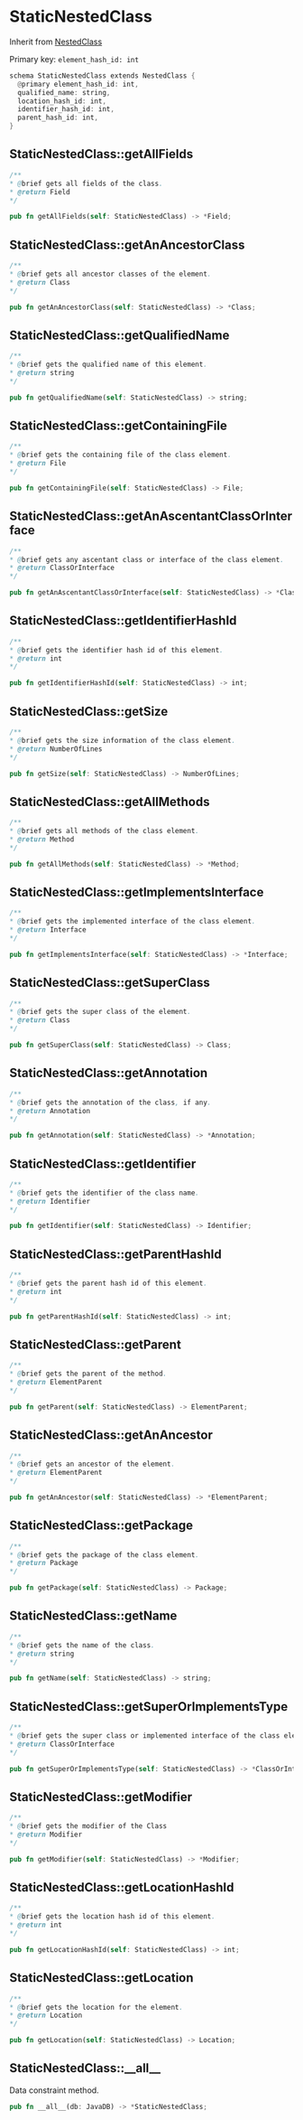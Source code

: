 # StaticNestedClass

Inherit from [NestedClass](./NestedClass.md)

Primary key: `element_hash_id: int`

```rust
schema StaticNestedClass extends NestedClass {
  @primary element_hash_id: int,
  qualified_name: string,
  location_hash_id: int,
  identifier_hash_id: int,
  parent_hash_id: int,
}
```
## StaticNestedClass::getAllFields

```java
/**
* @brief gets all fields of the class.
* @return Field 
*/
```
```rust
pub fn getAllFields(self: StaticNestedClass) -> *Field;
```
## StaticNestedClass::getAnAncestorClass

```java
/**
* @brief gets all ancestor classes of the element.
* @return Class
*/
```
```rust
pub fn getAnAncestorClass(self: StaticNestedClass) -> *Class;
```
## StaticNestedClass::getQualifiedName

```java
/**
* @brief gets the qualified name of this element.
* @return string
*/
```
```rust
pub fn getQualifiedName(self: StaticNestedClass) -> string;
```
## StaticNestedClass::getContainingFile

```java
/**
* @brief gets the containing file of the class element.
* @return File 
*/
```
```rust
pub fn getContainingFile(self: StaticNestedClass) -> File;
```
## StaticNestedClass::getAnAscentantClassOrInterface

```java
/**
* @brief gets any ascentant class or interface of the class element.
* @return ClassOrInterface 
*/
```
```rust
pub fn getAnAscentantClassOrInterface(self: StaticNestedClass) -> *ClassOrInterface;
```
## StaticNestedClass::getIdentifierHashId

```java
/**
* @brief gets the identifier hash id of this element.
* @return int
*/
```
```rust
pub fn getIdentifierHashId(self: StaticNestedClass) -> int;
```
## StaticNestedClass::getSize

```java
/**
* @brief gets the size information of the class element.
* @return NumberOfLines 
*/
```
```rust
pub fn getSize(self: StaticNestedClass) -> NumberOfLines;
```
## StaticNestedClass::getAllMethods

```java
/**
* @brief gets all methods of the class element.
* @return Method 
*/
```
```rust
pub fn getAllMethods(self: StaticNestedClass) -> *Method;
```
## StaticNestedClass::getImplementsInterface

```java
/**
* @brief gets the implemented interface of the class element.
* @return Interface 
*/
```
```rust
pub fn getImplementsInterface(self: StaticNestedClass) -> *Interface;
```
## StaticNestedClass::getSuperClass

```java
/**
* @brief gets the super class of the element.
* @return Class 
*/
```
```rust
pub fn getSuperClass(self: StaticNestedClass) -> Class;
```
## StaticNestedClass::getAnnotation

```java
/**
* @brief gets the annotation of the class, if any.
* @return Annotation 
*/
```
```rust
pub fn getAnnotation(self: StaticNestedClass) -> *Annotation;
```
## StaticNestedClass::getIdentifier

```java
/**
* @brief gets the identifier of the class name.
* @return Identifier 
*/
```
```rust
pub fn getIdentifier(self: StaticNestedClass) -> Identifier;
```
## StaticNestedClass::getParentHashId

```java
/**
* @brief gets the parent hash id of this element.
* @return int
*/
```
```rust
pub fn getParentHashId(self: StaticNestedClass) -> int;
```
## StaticNestedClass::getParent

```java
/**
* @brief gets the parent of the method.
* @return ElementParent 
*/
```
```rust
pub fn getParent(self: StaticNestedClass) -> ElementParent;
```
## StaticNestedClass::getAnAncestor

```java
/**
* @brief gets an ancestor of the element.
* @return ElementParent 
*/
```
```rust
pub fn getAnAncestor(self: StaticNestedClass) -> *ElementParent;
```
## StaticNestedClass::getPackage

```java
/**
* @brief gets the package of the class element.
* @return Package 
*/
```
```rust
pub fn getPackage(self: StaticNestedClass) -> Package;
```
## StaticNestedClass::getName

```java
/**
* @brief gets the name of the class.
* @return string 
*/
```
```rust
pub fn getName(self: StaticNestedClass) -> string;
```
## StaticNestedClass::getSuperOrImplementsType

```java
/**
* @brief gets the super class or implemented interface of the class element.
* @return ClassOrInterface 
*/
```
```rust
pub fn getSuperOrImplementsType(self: StaticNestedClass) -> *ClassOrInterface;
```
## StaticNestedClass::getModifier

```java
/**
* @brief gets the modifier of the Class
* @return Modifier 
*/
```
```rust
pub fn getModifier(self: StaticNestedClass) -> *Modifier;
```
## StaticNestedClass::getLocationHashId

```java
/**
* @brief gets the location hash id of this element.
* @return int
*/
```
```rust
pub fn getLocationHashId(self: StaticNestedClass) -> int;
```
## StaticNestedClass::getLocation

```java
/**
* @brief gets the location for the element.
* @return Location
*/
```
```rust
pub fn getLocation(self: StaticNestedClass) -> Location;
```
## StaticNestedClass::\_\_all\_\_

Data constraint method.

```rust
pub fn __all__(db: JavaDB) -> *StaticNestedClass;
```
